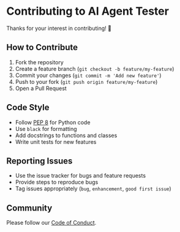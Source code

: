 # Contributing to AI Agent Tester

Thanks for your interest in contributing! 🎉

## How to Contribute
1. Fork the repository
2. Create a feature branch (`git checkout -b feature/my-feature`)
3. Commit your changes (`git commit -m 'Add new feature'`)
4. Push to your fork (`git push origin feature/my-feature`)
5. Open a Pull Request

## Code Style
- Follow [PEP 8](https://peps.python.org/pep-0008/) for Python code
- Use `black` for formatting
- Add docstrings to functions and classes
- Write unit tests for new features

## Reporting Issues
- Use the issue tracker for bugs and feature requests
- Provide steps to reproduce bugs
- Tag issues appropriately (`bug`, `enhancement`, `good first issue`)

## Community
Please follow our [Code of Conduct](CODE_OF_CONDUCT.md).
